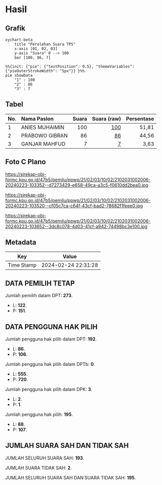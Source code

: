 # Hasil

## Grafik

```mermaid
xychart-beta
    title "Perolehan Suara TPS"
    x-axis [01, 02, 03]
    y-axis "Suara" 0 --> 100
    bar [100, 86, 7]
```

```mermaid
%%{init: {"pie": {"textPosition": 0.5}, "themeVariables": {"pieOuterStrokeWidth": "5px"}} }%%
pie showData
    "1" : 100
    "2" : 86
    "3" : 7
```

## Tabel

| No. | Nama Paslon    | Suara | Suara (raw) | Persentase |
|:--- |:-------------- | -----:| -----------:| ----------:|
| 1   | ANIES MUHAIMIN | 100   | [100][p-1]  | 51,81      |
| 2   | PRABOWO GIBRAN | 86    | [86][p-2]   | 44,56      |
| 3   | GANJAR MAHFUD  | 7     | [7][p-3]    | 3,63       |


[p-1]: https://github.com/gigit-pemilu/pemilu-2024-21-kepulauan-riau/blob/main/pilpres/hitung-suara/sub/21-kepulauan-riau/sub/02-karimun/sub/03-karimun/sub/1002-teluk-air/sub/006-tps/sub/paslon-1.txt
[p-2]: https://github.com/gigit-pemilu/pemilu-2024-21-kepulauan-riau/blob/main/pilpres/hitung-suara/sub/21-kepulauan-riau/sub/02-karimun/sub/03-karimun/sub/1002-teluk-air/sub/006-tps/sub/paslon-2.txt
[p-3]: https://github.com/gigit-pemilu/pemilu-2024-21-kepulauan-riau/blob/main/pilpres/hitung-suara/sub/21-kepulauan-riau/sub/02-karimun/sub/03-karimun/sub/1002-teluk-air/sub/006-tps/sub/paslon-3.txt

## Foto C Plano

https://sirekap-obj-formc.kpu.go.id/47b5/pemilu/ppwp/21/02/03/10/02/2102031002006-20240223-103352--d7273429-e658-49ca-a3c5-f0610dd2bea0.jpg

https://sirekap-obj-formc.kpu.go.id/47b5/pemilu/ppwp/21/02/03/10/02/2102031002006-20240223-103520--cf05c7ca-c64f-43cf-bad2-78682f1feee0.jpg

https://sirekap-obj-formc.kpu.go.id/47b5/pemilu/ppwp/21/02/03/10/02/2102031002006-20240223-103652--3dc8c078-4d03-41cf-a942-74498bc3e100.jpg


## Metadata

| Key        | Value               |
| ---------- | ------------------- |
| Time Stamp | 2024-02-24 22:31:28 |


## DATA PEMILIH TETAP

Jumlah pemilih dalam DPT: **273**.
 * L: **122**.
 * P: **151**.

## DATA PENGGUNA HAK PILIH

Jumlah pengguna hak pilih dalam DPT: **192**.
 * L: **86**.
 * P: **106**.

Jumlah pengguna hak pilih dalam DPTb: **0**.
 * L: **555**.
 * P: **720**.

Jumlah pengguna hak pilih dalam DPK: **3**.
 * L: **2**.
 * P: **1**.

Jumlah pengguna hak pilih: **195**.
 * L: **88**.
 * P: **107**.

## JUMLAH SUARA SAH DAN TIDAK SAH

JUMLAH SELURUH SUARA SAH: **193**.

JUMLAH SUARA TIDAK SAH: **2**.

JUMLAH SELURUH SUARA SAH DAN SUARA TIDAK SAH: **195**.


